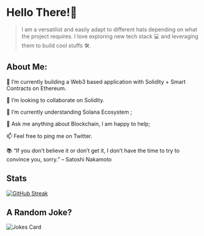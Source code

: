 # Hello There!👋


> I am a versatilist and easily adapt to different hats depending on what the project requires. 
> I love exploring new tech stack 💻 and leveraging them to build cool stuffs 🛠️.

## About Me:

🔭   I’m currently building a Web3 based application with Solidity + Smart Contracts on Ethereum.

🤝   I’m looking to collaborate on Solidity.

🌱   I’m currently understanding Solana Ecosystem  ;

💬   Ask me anything about Blockchain, I am happy to help;

📫   Feel free to ping me on Twitter.

📚   “If you don’t believe it or don’t get it, I don’t have the time to try to convince you, sorry.” – Satoshi Nakamoto

## Stats
[![GitHub Streak](http://github-readme-streak-stats.herokuapp.com?user=priteshx&theme=radical&date_format=M%20j%5B%2C%20Y%5D)](https://git.io/streak-stats)

## A Random Joke?
<!-- HTML -->
<img src="https://readme-jokes.vercel.app/api" alt="Jokes Card" />

